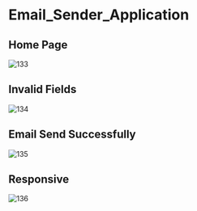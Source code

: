 # Email_Sender_Application

## Home Page
![133](https://github.com/Adeshkanthali/Email_Sender_Application/assets/92244882/14ab22f7-bcef-4efa-b18f-2b5438fc1210)

## Invalid Fields 
![134](https://github.com/Adeshkanthali/Email_Sender_Application/assets/92244882/b25f1d14-a07a-4e7f-a4c1-dbc6740dbe5a)

## Email Send Successfully
![135](https://github.com/Adeshkanthali/Email_Sender_Application/assets/92244882/c7663f89-0d54-41c3-8ba3-7150c56b19cc)

## Responsive 
![136](https://github.com/Adeshkanthali/Email_Sender_Application/assets/92244882/8ed3267e-d248-45ea-88f5-a7ea7ac9c581)
